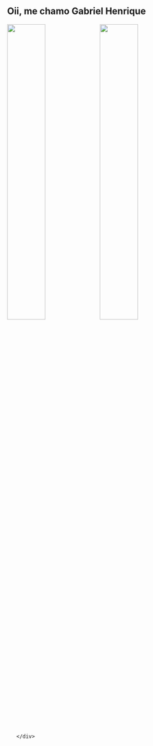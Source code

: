 ## Oii, me chamo Gabriel Henrique 

<div>
  <img width="42%" src="https://github-readme-stats.vercel.app/api?username=bordinn&show_icons=true&theme=dark"/>   
   <img width="42%" src="https://github-readme-stats.vercel.app/api/top-langs/?username=anuraghazra"/>   

       </div>

